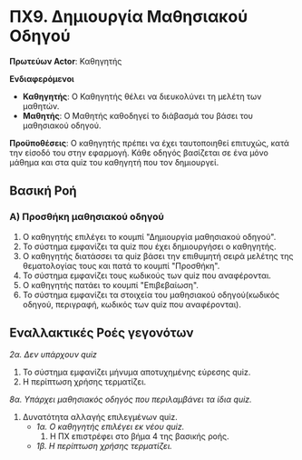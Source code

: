 # ΠΧ9. Δημιουργία Μαθησιακού Οδηγού

**Πρωτεύων Actor**: Καθηγητής

**Ενδιαφερόμενοι**
* **Καθηγητής**: Ο Καθηγητής θέλει να διευκολύνει τη μελέτη των μαθητών.
* **Μαθητής**: Ο Μαθητής καθοδηγεί το διάβασμά του βάσει του μαθησιακού οδηγού.

**Προϋποθέσεις**: Ο καθηγητής πρέπει να έχει ταυτοποιηθεί επιτυχώς, κατά την είσοδό του 
                  στην εφαρμογή. Κάθε οδηγός βασίζεται σε ένα μόνο μάθημα και στα quiz του 
                  καθηγητή που τον δημιουργεί.
## Βασική Ροή
### Α) Προσθήκη μαθησιακού οδηγού
1. Ο καθηγητής επιλέγει το κουμπί "Δημιουργία μαθησιακού οδηγού".
2. Το σύστημα εμφανίζει τα quiz που έχει δημιουργήσει ο καθηγητής.
3. Ο καθηγητής διατάσσει τα quiz βάσει την επιθυμητή σειρά μελέτης της θεματολογίας τους και πατά το κουμπί "Προσθήκη".
6. Το σύστημα εμφανίζει τους κωδικούς των quiz που αναφέρονται.
7. Ο καθηγητής πατάει το κουμπί "Επιβεβαίωση".
8. Το σύστημα εμφανίζει τα στοιχεία του μαθησιακού οδηγού(κωδικός οδηγού, περιγραφή, κωδικός των quiz που αναφέρονται).

## Εναλλακτικές Ροές γεγονότων
*2α. Δεν υπάρχουν quiz*
  1. Το σύστημα εμφανίζει μήνυμα αποτυχημένης εύρεσης quiz.
  2. Η περίπτωση χρήσης τερματίζει.
  
*8α. Υπάρχει μαθησιακός οδηγός που περιλαμβάνει τα ίδια quiz.*
  1. Δυνατότητα αλλαγής επιλεγμένων quiz.
        * *1α. Ο καθηγητής επιλέγει εκ νέου quiz.*
            1. Η ΠΧ επιστρέφει στο βήμα 4 της βασικής ροής.
        * *1β. Η περίπτωση χρήσης τερματίζει.* 
  

